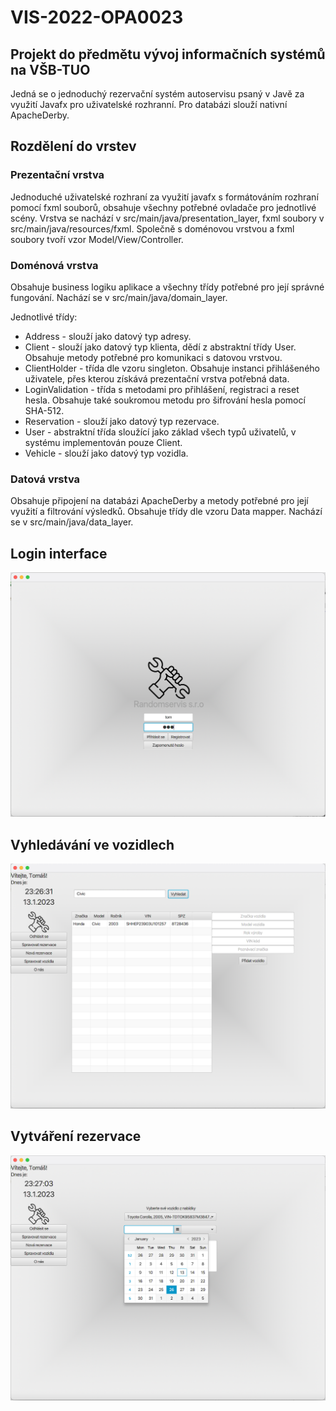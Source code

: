 # VIS-2022-OPA0023

## Projekt do předmětu vývoj informačních systémů na VŠB-TUO

Jedná se o jednoduchý rezervační systém autoservisu psaný v Javě za využití Javafx pro uživatelské rozhranní. Pro databázi slouží nativní ApacheDerby.

## Rozdělení do vrstev

### Prezentační vrstva

Jednoduché uživatelské rozhraní za využití javafx s formátováním rozhraní pomocí fxml souborů, obsahuje všechny potřebné ovladače pro jednotlivé scény.
Vrstva se nachází v src/main/java/presentation_layer, fxml soubory v src/main/java/resources/fxml.
Společně s doménovou vrstvou a fxml soubory tvoří vzor Model/View/Controller.

### Doménová vrstva

Obsahuje business logiku aplikace a všechny třídy potřebné pro její správné fungování.
Nachází se v src/main/java/domain_layer.

Jednotlivé třídy:
* Address - slouží jako datový typ adresy.
* Client - slouží jako datový typ klienta, dědí z abstraktní třídy User. Obsahuje metody potřebné pro komunikaci s datovou vrstvou.
* ClientHolder - třída dle vzoru singleton. Obsahuje instanci přihlášeného uživatele, přes kterou získává prezentační vrstva potřebná data.
* LoginValidation - třída s metodami pro přihlášení, registraci a reset hesla. Obsahuje také soukromou metodu pro šifrování hesla pomocí SHA-512.
* Reservation - slouží jako datový typ rezervace.
* User - abstraktní třída sloužící jako základ všech typů uživatelů, v systému implementován pouze Client.
* Vehicle - slouží jako datový typ vozidla.

### Datová vrstva

Obsahuje připojení na databázi ApacheDerby a metody potřebné pro její využití a filtrování výsledků. Obsahuje třídy dle vzoru Data mapper.
Nachází se v src/main/java/data_layer.

## Login interface
![alt text](https://github.com/MartinOpa/VIS-2022-OPA0023/blob/master/ukazka1.png?raw=true)
## Vyhledávání ve vozidlech
![alt text](https://github.com/MartinOpa/VIS-2022-OPA0023/blob/master/ukazka2.png?raw=true)
## Vytváření rezervace
![alt text](https://github.com/MartinOpa/VIS-2022-OPA0023/blob/master/ukazka3.png?raw=true)
